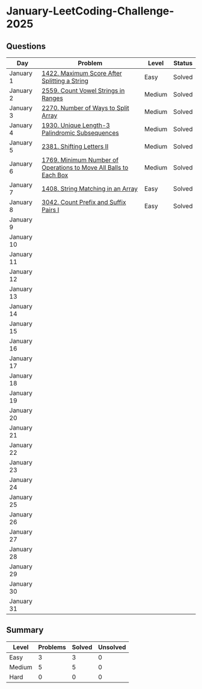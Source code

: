 # January-LeetCoding-Challenge-2025

## Questions
| Day | Problem | Level | Status |
| --- | --- | --- | --- |
| January 1  | [1422. Maximum Score After Splitting a String](https://leetcode.com/problems/maximum-score-after-splitting-a-string/) | Easy | Solved |
| January 2  | [2559. Count Vowel Strings in Ranges](https://leetcode.com/problems/count-vowel-strings-in-ranges/) | Medium | Solved |
| January 3  | [2270. Number of Ways to Split Array](https://leetcode.com/problems/number-of-ways-to-split-array/) | Medium | Solved |
| January 4  | [1930. Unique Length-3 Palindromic Subsequences](https://leetcode.com/problems/unique-length-3-palindromic-subsequences/) | Medium | Solved |
| January 5  | [2381. Shifting Letters II](https://leetcode.com/problems/shifting-letters-ii/) | Medium | Solved |
| January 6  | [1769. Minimum Number of Operations to Move All Balls to Each Box](https://leetcode.com/problems/minimum-number-of-operations-to-move-all-balls-to-each-box/) | Medium | Solved |
| January 7  | [1408. String Matching in an Array](https://leetcode.com/problems/string-matching-in-an-array/) | Easy | Solved |
| January 8  | [3042. Count Prefix and Suffix Pairs I](https://leetcode.com/problems/count-prefix-and-suffix-pairs-i/) | Easy | Solved |
| January 9  | []() |  |  |
| January 10 | []() |  |  |
| January 11 | []() |  |  |
| January 12 | []() |  |  |
| January 13 | []() |  |  |
| January 14 | []() |  |  |
| January 15 | []() |  |  |
| January 16 | []() |  |  |
| January 17 | []() |  |  |
| January 18 | []() |  |  |
| January 19 | []() |  |  |
| January 20 | []() |  |  |
| January 21 | []() |  |  |
| January 22 | []() |  |  |
| January 23 | []() |  |  |
| January 24 | []() |  |  |
| January 25 | []() |  |  |
| January 26 | []() |  |  |
| January 27 | []() |  |  |
| January 28 | []() |  |  |
| January 29 | []() |  |  |
| January 30 | []() |  |  |
| January 31 | []() |  |  |


## Summary
| Level  | Problems | Solved | Unsolved |
| ---    | --- | --- | --- |
| Easy   | 3 | 3 | 0 |
| Medium | 5 | 5 | 0 |
| Hard   | 0 | 0 | 0 |
